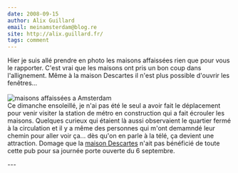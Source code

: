 ```yaml
---
date: 2008-09-15
author: Alix Guillard
email: meinamsterdam@blog.re
site: http://alix.guillard.fr/
tags: comment
---
```


<p>
Hier je suis allé prendre en photo les maisons affaissées rien que pour vous le rapporter. C'est vrai que les maisons ont pris un bon coup dans l'allignement. Même à la maison Descartes il n'est plus possible d'ouvrir les fenêtres... <br/><br/>
<img src="http://blog.re/me-in-amsterdam/images/photos/2008-07/maisons-affaissees.jpg" alt="maisons affaissées a Amsterdam"/><br/>
Ce dimanche ensoleillé, je n'ai pas été le seul a avoir fait le déplacement pour venir visiter la station de métro en construction qui a fait écrouler les maisons. Quelques curieux qui étaient là aussi observaient le quartier fermé à la circulation et il y a même des personnes qui m'ont demamndé leur chemin pour aller voir ça... dès qu'on en parle à la télé, ça devient une attraction. Domage que la <a href="http://www.maisondescartes.com/site/">maison Descartes</a> n'ait pas bénéficié de toute cette pub pour sa journée porte ouverte du 6 septembre.

</p>
---